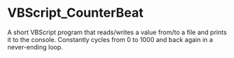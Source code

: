 # VBScript_CounterBeat
A short VBScript program that reads/writes a value from/to a file and prints it to the console. Constantly cycles from 0 to 1000 and back again in a never-ending loop.
